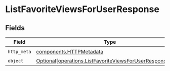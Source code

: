 # ListFavoriteViewsForUserResponse


## Fields

| Field                                                                                                                        | Type                                                                                                                         | Required                                                                                                                     | Description                                                                                                                  |
| ---------------------------------------------------------------------------------------------------------------------------- | ---------------------------------------------------------------------------------------------------------------------------- | ---------------------------------------------------------------------------------------------------------------------------- | ---------------------------------------------------------------------------------------------------------------------------- |
| `http_meta`                                                                                                                  | [components.HTTPMetadata](../../models/components/httpmetadata.md)                                                           | :heavy_check_mark:                                                                                                           | N/A                                                                                                                          |
| `object`                                                                                                                     | [Optional[operations.ListFavoriteViewsForUserResponseBody]](../../models/operations/listfavoriteviewsforuserresponsebody.md) | :heavy_minus_sign:                                                                                                           | Success                                                                                                                      |